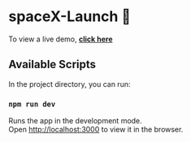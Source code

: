 # spaceX-Launch 🚀

To view a live demo, **[click here](https://space-x-launch-report.herokuapp.com/)**


## Available Scripts

In the project directory, you can run:

     
### `npm run dev`

Runs the app in the development mode.<br />
Open [http://localhost:3000](http://localhost:8080) to view it in the browser.
